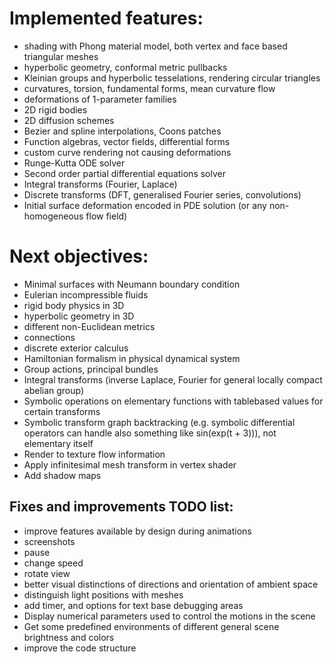 # Implemented features:
- shading with Phong material model, both vertex and face based triangular meshes
- hyperbolic geometry, conformal metric pullbacks
- Kleinian groups and hyperbolic tesselations, rendering circular triangles
- curvatures, torsion, fundamental forms, mean curvature flow
- deformations of 1-parameter families
- 2D rigid bodies
- 2D diffusion schemes
- Bezier and spline interpolations, Coons patches
- Function algebras, vector fields, differential forms
- custom curve rendering not causing deformations
- Runge-Kutta ODE solver
- Second order partial differential equations solver 
- Integral transforms (Fourier, Laplace)
- Discrete transforms (DFT, generalised Fourier series, convolutions)
- Initial surface deformation encoded in PDE solution (or any non-homogeneous flow field)


# Next objectives:
- Minimal surfaces with Neumann boundary condition 
- Eulerian incompressible fluids
- rigid body physics in 3D
- hyperbolic geometry in 3D
- different non-Euclidean metrics
- connections
- discrete exterior calculus
- Hamiltonian formalism in physical dynamical system 
- Group actions, principal bundles
- Integral transforms (inverse Laplace, Fourier for general locally compact abelian group)
- Symbolic operations on elementary functions with tablebased values for certain transforms 
- Symbolic transform graph backtracking (e.g. symbolic differential operators can handle also something like sin(exp(t + 3))), not elementary itself
- Render to texture flow information
- Apply infinitesimal mesh transform in vertex shader 
- Add shadow maps


## Fixes and improvements TODO list:
- improve features available by design during animations 
- screenshots
- pause
- change speed
- rotate view
- better visual distinctions of directions and orientation of ambient space
- distinguish light positions with meshes
- add timer, and options for text base debugging areas
- Display numerical parameters used to control the motions in the scene
- Get some predefined environments of different general scene brightness and colors
- improve the code structure
